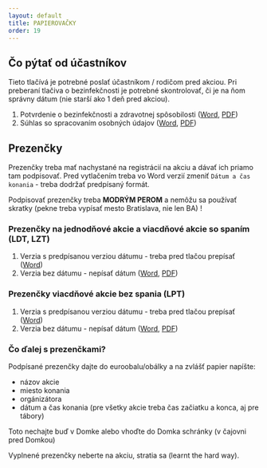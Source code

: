 ```yaml
---
layout: default
title: PAPIEROVAČKY
order: 19
---
```


## Čo pýtať od účastníkov

Tieto tlačívá je potrebné poslať účastníkom / rodičom pred akciou.
Pri preberaní tlačiva o bezinfekčnosti je potrebné skontrolovať, či je na ňom správny dátum (nie starší ako 1 deň pred akciou).

1. Potvrdenie o bezinfekčnosti a zdravotnej spôsobilosti ([Word](downloads/Potvrdenie_o_bezinfekcnosti_a_zdravotnom_stave-na_denny_aj_pobytovy_tabor.docx), [PDF](downloads/Potvrdenie_o_bezinfekcnosti_a_zdravotnom_stave-na_denny_aj_pobytovy_tabor.pdf))
2. Súhlas so spracovaním osobných údajov ([Word](downloads/Suhlas_so_spracovanim_osobnych_udajov-na_denny_aj_pobytovy_tabor.docx), [PDF](downloads/Suhlas_so_spracovanim_osobnych_udajov-na_denny_aj_pobytovy_tabor.pdf))

## Prezenčky

Prezenčky treba mať nachystané na registrácií na akciu a dávať ich priamo tam podpisovať. Pred vytlačením treba vo Word verzií zmeniť `Dátum a čas konania` - treba dodržať predpísaný formát.

Podpisovať prezenčky treba **MODRÝM PEROM** a nemôžu sa používať skratky (pekne treba vypísať mesto Bratislava, nie len BA) !

### Prezenčky na jednodňové akcie a viacdňové akcie so spaním (LDT, LZT)

1. Verzia s predpísanou verziou dátumu - treba pred tlačou prepísať ([Word](downloads/Prezencna_listina_na_podujatie_s_dotáciou_MŠVVaŠ_SR.docx))
2. Verzia bez dátumu - nepísať dátum ([Word](downloads/Prezencna_listina_na_podujatie_s_dotáciou_MŠVVaŠ_SR_verzia_bez_datumu.docx), [PDF](downloads/Prezencna_listina_na_podujatie_s_dotáciou_MŠVVaŠ_SR_verzia_bez_datumu.pdf))

### Prezenčky viacdňové akcie bez spania (LPT)

1. Verzia s predpísanou verziou dátumu - treba pred tlačou prepísať ([Word]())
2. Verzia bez dátumu - nepísať dátum ([Word](), [PDF]())

### Čo ďalej s prezenčkami?

Podpísané prezenčky dajte do euroobalu/obálky a na zvlášť papier napíšte:

- názov akcie
- miesto konania
- orgánizátora
- dátum a čas konania (pre všetky akcie treba čas začiatku a konca, aj pre tábory)

Toto nechajte buď v Domke alebo vhoďte do Domka schránky (v čajovni pred Domkou)

Vyplnené prezenčky neberte na akciu, stratia sa (learnt the hard way).
